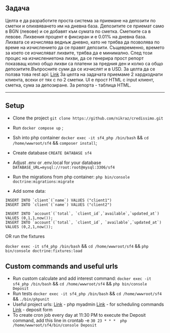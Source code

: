 ## Задача
Целта е да разработите проста система за приемане на депозити по сметки и олихвяването им на дневна база.
Депозитите се приемат само в BGN (левове) и се добавят към сумата по сметка. Сметките са в левове. Лихвения процент е фиксиран и е 0.01% на дневна база. Лихвата се изчислява веднъж дневно, като не трябва да позволява по време на изчислението да се правят депозити. Същевременно, времето за което се изчисляват лихвите, трябва да е минимално.
След този процес на изчислениетона лихви, да се генерира прост репорт показващ колко общо лихви са платени за предния ден и колко са общо депозитите.Въпросните суми да се изчислят и в USD. За целта да се ползва това rest api:
[Link](http://data.fixer.io/api/latest?access_key=0d52da9f2090212bec148d7cd9d858b1)
За целта на задачата приемаме 2 хардкоднати клиента, всеки от тях с по 2 сметки.
UI е прост HTML с input клиент, сметка, сума за депозиране. За репорта - таблица HTML.

***
## Setup

* Clone the project `git clone https://github.com/nikraz/credissimo.git`
* Run `docker compose up` ; 
* Ssh into php container `docker exec -it sf4_php /bin/bash` && `cd /home/wwwroot/sf4` && `composer install`;
* Create database `CREATE DATABASE sf4`
* Adjust .env or .env.local for your database `DATABASE_URL=mysql://root:root@mysql:3306/sf4`
* Run the migrations from php container:  `php bin/console doctrine:migrations:migrate`           

* Add some data:
```
INSERT INTO `client`(`name`) VALUES ("client1")
INSERT INTO `client`(`name`) VALUES ("client2")

INSERT INTO `account`(`total`, `client_id`,`available`,`updated_at`) VALUES (0,1,1,now());
INSERT INTO `account`(`total`, `client_id`, `available`,`updated_at`) VALUES (0,2,1,now());
```
OR run the fixtures

`docker exec -it sf4_php /bin/bash` && `cd /home/wwwroot/sf4` && `php bin/console doctrine:fixtures:load`

## Custom commands and useful urls

* Run custom calculate and add interest command: 
`docker exec -it sf4_php /bin/bash` && `cd /home/wwwroot/sf4` && `php bin/console Deposit`
* Run tests
`docker exec -it sf4_php /bin/bash` && `cd /home/wwwroot/sf4` && `./bin/phpunit`
* Useful project urls:
[Link](http://localhost:8080/) - php myadmin
[Link](http://localhost/command-scheduler/list) - for scheduling commands
[Link]( http://localhost/deposit) - deposit form
* To create cron job every day at 11:30 PM to execute the Deposit command, add this line in crontab -e
`30 23 * * *  php  /home/wwwroot/sf4/bin/console Deposit`
